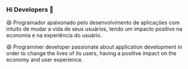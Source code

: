 ### Hi Developers 👋

<!--
**jairodias/jairodias** is a ✨ _special_ ✨ repository because its `README.md` (this file) appears on your GitHub profile.

Here are some ideas to get you started:

- 🔭 I’m currently working on ...
- 🌱 I’m currently learning ...
- 👯 I’m looking to collaborate on ...
- 🤔 I’m looking for help with ...
- 💬 Ask me about ...
- 📫 How to reach me: ...
- 😄 Pronouns: ...
- ⚡ Fun fact: ...
-->

😄 Programador apaixonado pelo desenvolvimento de aplicações com intuito de mudar a vida de seus usuários, tendo um impacto positivo na economia e na experiência do usuário.

😄 Programmer developer passionate about application development in order to change the lives of its users, having a positive impact on the economy and user experience.

